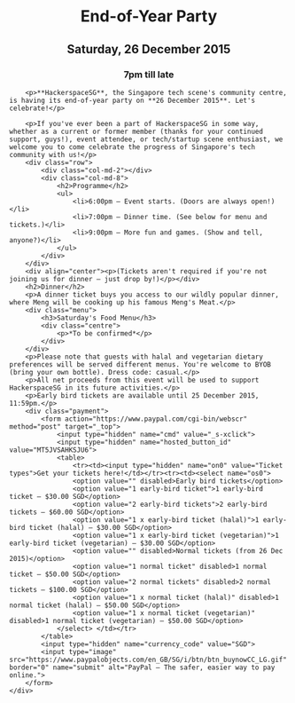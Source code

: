 <style>
	.hsg-header {
		padding: 150px;
		background-image: url('/imgs/bussorahfwl.jpg');
		background-position: 0% 50%;
	}

	.centre {
		text-align: center;        
	}

	h1, h2, h3 {
		text-align: center;
	}

	.menu {
		width: 50%;
		margin: 0 auto 20px auto;
		padding: 15px 20px;
		background-color: #eee;
		border: 2px solid;
		border-color: #eee #ccc #ccc #eee;
	}

	.payment {
		width: 50%;
		margin: 0 auto 0 auto;
		padding: 15px 20px;
		background-color: #eee;
		border: 2px solid;
		border-color: #eee #ccc #ccc #eee;
	}

	.payment td {
		font-family: Helvetica, sans-serif;
		font-size: 1.5em;
		font-weight: bold;
		text-align: center;
	}

	.payment [name=submit] {
		display: block; 
		margin: auto; 
		padding: 20px 0 0 0;
	}

	.payment table {
		margin-left: auto; 		
		margin-right: auto; 		
	}

</style>
</style>

<div class="row">
	<div class="col-md-2"></div>
	<div class="col-md-8">
		<h1>End-of-Year Party</h1>
		<h2>Saturday, 26 December 2015</h2>
		<h3>7pm till late</h3>

		<p>**HackerspaceSG**, the Singapore tech scene's community centre, is having its end-of-year party on **26 December 2015**. Let's celebrate!</p>

		<p>If you've ever been a part of HackerspaceSG in some way, whether as a current or former member (thanks for your continued support, guys!), event attendee, or tech/startup scene enthusiast, we welcome you to come celebrate the progress of Singapore's tech community with us!</p>
		<div class="row">
			<div class="col-md-2"></div>
			<div class="col-md-8">
				<h2>Programme</h2>
				<ul>
					<li>6:00pm — Event starts. (Doors are always open!)</li>
					<li>7:00pm — Dinner time. (See below for menu and tickets.)</li>
					<li>9:00pm — More fun and games. (Show and tell, anyone?)</li>
				</ul>
			</div>
		</div>
		<div align="center"><p>(Tickets aren't required if you're not joining us for dinner — just drop by!)</p></div>
		<h2>Dinner</h2>
		<p>A dinner ticket buys you access to our wildly popular dinner, where Meng will be cooking up his famous Meng's Meat.</p>
		<div class="menu">
			<h3>Saturday's Food Menu</h3>
			<div class="centre">
				<p>*To be confirmed*</p>
			</div>
		</div>
		<p>Please note that guests with halal and vegetarian dietary preferences will be served different menus. You're welcome to BYOB (bring your own bottle). Dress code: casual.</p>
		<p>All net proceeds from this event will be used to support HackerspaceSG in its future activities.</p>
		<p>Early bird tickets are available until 25 December 2015, 11:59pm.</p>
		<div class="payment">
			<form action="https://www.paypal.com/cgi-bin/webscr" method="post" target="_top">
				<input type="hidden" name="cmd" value="_s-xclick">
				<input type="hidden" name="hosted_button_id" value="MT5JVSAHKSJU6">
				<table>
					<tr><td><input type="hidden" name="on0" value="Ticket types">Get your tickets here!</td></tr><tr><td><select name="os0">
					<option value="" disabled>Early bird tickets</option>
					<option value="1 early-bird ticket">1 early-bird ticket — $30.00 SGD</option>
					<option value="2 early-bird tickets">2 early-bird tickets — $60.00 SGD</option>
					<option value="1 x early-bird ticket (halal)">1 early-bird ticket (halal) — $30.00 SGD</option>
					<option value="1 x early-bird ticket (vegetarian)">1 early-bird ticket (vegetarian) — $30.00 SGD</option>
					<option value="" disabled>Normal tickets (from 26 Dec 2015)</option>
					<option value="1 normal ticket" disabled>1 normal ticket — $50.00 SGD</option>
					<option value="2 normal tickets" disabled>2 normal tickets — $100.00 SGD</option>
					<option value="1 x normal ticket (halal)" disabled>1 normal ticket (halal) — $50.00 SGD</option>
					<option value="1 x normal ticket (vegetarian)" disabled>1 normal ticket (vegetarian) — $50.00 SGD</option>
				</select> </td></tr>
			</table>
			<input type="hidden" name="currency_code" value="SGD">
			<input type="image" src="https://www.paypalobjects.com/en_GB/SG/i/btn/btn_buynowCC_LG.gif" border="0" name="submit" alt="PayPal – The safer, easier way to pay online.">
		</form>
	</div>
</div>
</div>
